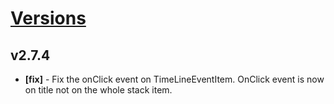 # [Versions](https://github.com/Tracktor/design-system/releases)

## v2.7.4
- **[fix]** - Fix the onClick event on TimeLineEventItem. OnClick event is now on title not on the whole stack item.

